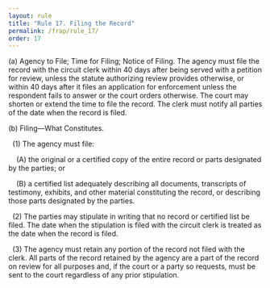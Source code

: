 ```yaml
---
layout: rule
title: "Rule 17. Filing the Record"
permalink: /frap/rule_17/
order: 17
---
```


(a) Agency to File; Time for Filing; Notice of Filing. The agency must file the record with the circuit clerk within 40 days after being served with a petition for review, unless the statute authorizing review provides otherwise, or within 40 days after it files an application for enforcement unless the respondent fails to answer or the court orders otherwise. The court may shorten or extend the time to file the record. The clerk must notify all parties of the date when the record is filed.


(b) Filing—What Constitutes.


&nbsp;&nbsp;(1) The agency must file:


&nbsp;&nbsp;&nbsp;&nbsp;(A) the original or a certified copy of the entire record or parts designated by the parties; or


&nbsp;&nbsp;&nbsp;&nbsp;(B) a certified list adequately describing all documents, transcripts of testimony, exhibits, and other material constituting the record, or describing those parts designated by the parties.


&nbsp;&nbsp;(2) The parties may stipulate in writing that no record or certified list be filed. The date when the stipulation is filed with the circuit clerk is treated as the date when the record is filed.


&nbsp;&nbsp;(3) The agency must retain any portion of the record not filed with the clerk. All parts of the record retained by the agency are a part of the record on review for all purposes and, if the court or a party so requests, must be sent to the court regardless of any prior stipulation.
